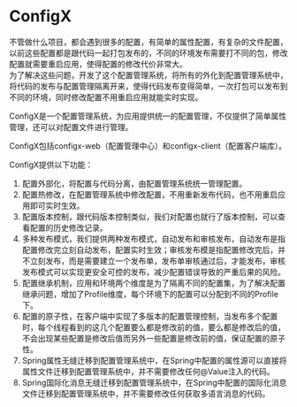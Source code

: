 ConfigX
===

不管做什么项目，都会遇到很多的配置，有简单的属性配置，有复杂的文件配置，以前这些配置都是跟代码一起打包发布的，不同的环境发布需要打不同的包，修改配置就需要重启应用，使得配置的修改代价非常大。<br>
为了解决这些问题，开发了这个配置管理系统，将所有的外化到配置管理系统中，将代码的发布与配置管理隔离开来，使得代码发布变得简单，一次打包可以发布到不同的环境，同时修改配置不用重启应用就能实时实现。

ConfigX是一个配置管理系统，为应用提供统一的配置管理，不仅提供了简单属性管理，还可以对配置文件进行管理。

ConfigX包括configx-web（配置管理中心）和configx-client（配置客户端库）。


ConfigX提供以下功能：
1. 配置外部化，将配置与代码分离，由配置管理系统统一管理配置。
2. 配置热修改，在配置管理系统中修改配置，不用重新发布代码，也不用重启应用即可实时生效。
3. 配置版本控制，跟代码版本控制类似，我们对配置也就行了版本控制，可以查看配置的历史修改记录。
4. 多种发布模式，我们提供两种发布模式，自动发布和审核发布，自动发布是指配置修改完立刻自动发布，配置实时生效；审核发布模是指配置修改完后，并不立刻发布，而是需要建立一个发布单，发布单审核通过后，才能发布，审核发布模式可以实现更安全可控的发布，减少配置错误导致的严重后果的风险。
5. 配置继承机制，应用和环境两个维度是为了隔离不同的配置集，为了解决配置继承问题，增加了Profile维度，每个环境下的配置可以分配到不同的Profile下。
6. 配置的原子性，在客户端中实现了多版本的配置管理控制，当发布多个配置时，每个线程看到的这几个配置要么都是修改前的值，要么都是修改后的值，不会出现某些配置是修改后值而另外一些配置是修改前的值，保证配置的原子性。
7. Spring属性无缝迁移到配置管理系统中，在Spring中配置的属性源可以直接将属性文件迁移到配置管理系统中，并不需要修改任何@Value注入的代码。
8. Spring国际化消息无缝迁移到配置管理系统中，在Spring中配置的国际化消息文件迁移到配置管理系统中，并不需要修改任何获取多语言消息的代码。

